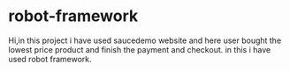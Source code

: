 # robot-framework 
Hi,in this project i have used saucedemo website and here user bought the lowest price product and finish the payment and checkout.
in this i have used robot framework.
